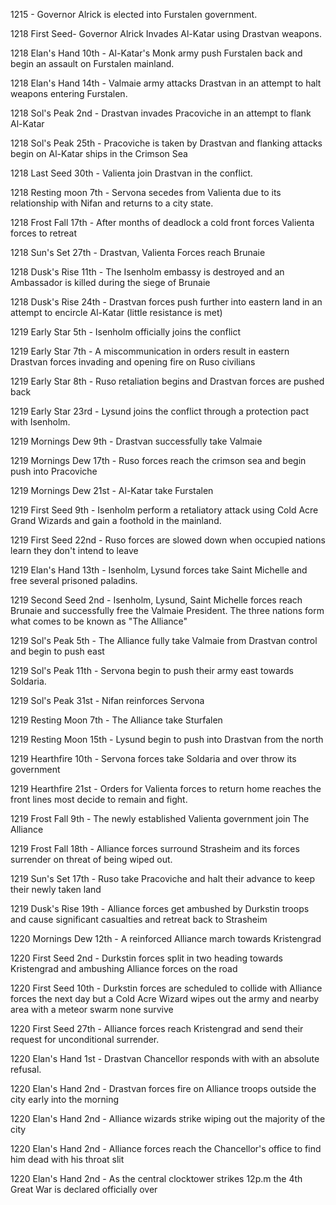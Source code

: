 1215 - Governor Alrick is elected into Furstalen government.

1218 First Seed- Governor Alrick Invades Al-Katar using Drastvan weapons.

1218 Elan's Hand 10th - Al-Katar's Monk army push Furstalen back and begin an assault on Furstalen mainland.

1218 Elan's Hand 14th - Valmaie army attacks Drastvan in an attempt to halt weapons entering Furstalen. 

1218 Sol's Peak 2nd - Drastvan invades Pracoviche in an attempt to flank Al-Katar

1218 Sol's Peak 25th - Pracoviche is taken by Drastvan and flanking attacks begin on Al-Katar ships in the Crimson Sea

1218 Last Seed 30th - Valienta join Drastvan in the conflict.

1218 Resting moon 7th - Servona secedes from Valienta due to its relationship with Nifan and returns to a city state.

1218 Frost Fall 17th - After months of deadlock a cold front forces Valienta forces to retreat

1218 Sun's Set 27th - Drastvan, Valienta Forces reach Brunaie

1218 Dusk's Rise 11th - The Isenholm embassy is destroyed and an Ambassador is killed during the siege of Brunaie

1218 Dusk's Rise 24th - Drastvan forces push further into eastern land in an attempt to encircle Al-Katar (little resistance is met)

1219 Early Star 5th - Isenholm officially joins the conflict

1219 Early Star 7th - A miscommunication in orders result in eastern Drastvan forces invading and opening fire on Ruso civilians

1219 Early Star 8th - Ruso retaliation begins and Drastvan forces are pushed back

1219 Early Star 23rd - Lysund joins the conflict through a protection pact with Isenholm.

1219 Mornings Dew 9th - Drastvan successfully take Valmaie

1219 Mornings Dew 17th - Ruso forces reach the crimson sea and begin push into Pracoviche

1219 Mornings Dew 21st - Al-Katar take Furstalen 

1219 First Seed 9th - Isenholm perform a retaliatory attack using Cold Acre Grand Wizards and gain a foothold in the mainland.

1219 First Seed 22nd - Ruso forces are slowed down when occupied nations learn they don't intend to leave 

1219 Elan's Hand 13th - Isenholm, Lysund forces take Saint Michelle and free several prisoned paladins.

1219 Second Seed 2nd - Isenholm, Lysund, Saint Michelle forces reach Brunaie and successfully free the Valmaie President. The three nations form what comes to be known as "The Alliance"

1219 Sol's Peak 5th - The Alliance fully take Valmaie from Drastvan control and begin to push east

1219 Sol's Peak 11th - Servona begin to push their army east towards Soldaria.

1219 Sol's Peak 31st - Nifan reinforces Servona

1219 Resting Moon 7th - The Alliance take Sturfalen

1219 Resting Moon 15th - Lysund begin to push into Drastvan from the north

1219 Hearthfire 10th - Servona forces take Soldaria and over throw its government 

1219 Hearthfire 21st - Orders for Valienta forces to return home reaches the front lines most decide to remain and fight.

1219 Frost Fall 9th - The newly established Valienta government join The Alliance

1219 Frost Fall 18th - Alliance forces surround Strasheim and its forces surrender on threat of being wiped out.

1219 Sun's Set 17th - Ruso take Pracoviche and halt their advance to keep their newly taken land

1219 Dusk's Rise 19th - Alliance forces get ambushed by Durkstin troops and cause significant casualties and retreat back to Strasheim 

1220 Mornings Dew 12th - A reinforced Alliance march towards Kristengrad

1220 First Seed 2nd - Durkstin forces split in two heading towards Kristengrad and ambushing Alliance forces on the road

1220 First Seed 10th - Durkstin forces are scheduled to collide with Alliance forces the next day but a Cold Acre Wizard wipes out the army and nearby area with a meteor swarm none survive

1220 First Seed 27th - Alliance forces reach Kristengrad and send their request for unconditional surrender.

1220 Elan's Hand 1st - Drastvan Chancellor responds with with an absolute refusal.

1220 Elan's Hand 2nd - Drastvan forces fire on Alliance troops outside the city early into the morning

1220 Elan's Hand 2nd - Alliance wizards strike wiping out the majority of the city

1220 Elan's Hand 2nd - Alliance forces reach the Chancellor's office to find him dead with his throat slit

1220 Elan's Hand 2nd - As the central clocktower strikes 12p.m the 4th Great War is declared officially over